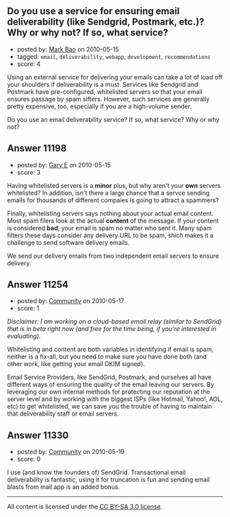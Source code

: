## Do you use a service for ensuring email deliverability (like Sendgrid, Postmark, etc.)? Why or why not? If so, what service?

- posted by: [Mark Bao](https://stackexchange.com/users/-1/58-mark-bao) on 2010-05-15
- tagged: `email`, `deliverability`, `webapp`, `development`, `recommendations`
- score: 4

Using an external service for delivering your emails can take a lot of load off your shoulders if deliverability is a must. Services like Sendgrid and Postmark have pre-configured, whitelisted servers so that your email ensures passage by spam sifters. However, such services are generally pretty expensive, too, especially if you are a high-volume sender.

Do you use an email deliverability service? If so, what service? Why or why not?


## Answer 11198

- posted by: [Gary E](https://stackexchange.com/users/-1/2587-gary-e) on 2010-05-15
- score: 3

Having whitelisted servers is a **minor** plus, but why aren't your **own** servers whitelisted? In addition, isn't there a large chance that a servce sending emails for thousands of different compaies is going to attract a spammers?

Finally, whitelisting servers says nothing about your actual email content. Most spam filers look at the actual **content** of the message. If your content is considered **bad**, your email is spam no matter who sent it. Many spam filters these days consider any delivery URL to be spam, shich makes it a challenge to send software delivery emails.


We send our delivery emails from two independent email servers to ensure delivery.



## Answer 11254

- posted by: [Community](https://stackexchange.com/users/-1/-1-community) on 2010-05-17
- score: 1

*Disclaimer: I am working on a cloud-based email relay (similar to SendGrid) that is in beta right now (and free for the time being, if you're interested in evaluating).* 

Whitelisting and content are both variables in identifying if email is spam, neither is a fix-all, but you need to make sure you have done both (and other work, like getting your email DKIM signed). 

Email Service Providers, like SendGrid, Postmark, and ourselves all have different ways of ensuring the quality of the email leaving our servers. By leveraging our own internal methods for protecting our reputation at the server level and by working with the biggest ISPs (like Hotmail, Yahoo!, AOL, etc) to get whitelisted, we can save you the trouble of having to maintain that deliverability staff or email servers.


## Answer 11330

- posted by: [Community](https://stackexchange.com/users/-1/-1-community) on 2010-05-19
- score: 0

I use (and know the founders of) SendGrid.  Transactional email deliverability is fantastic, using it for truncation is fun and sending email blasts from mail.app is an added bonus. 



---

All content is licensed under the [CC BY-SA 3.0 license](https://creativecommons.org/licenses/by-sa/3.0/).
